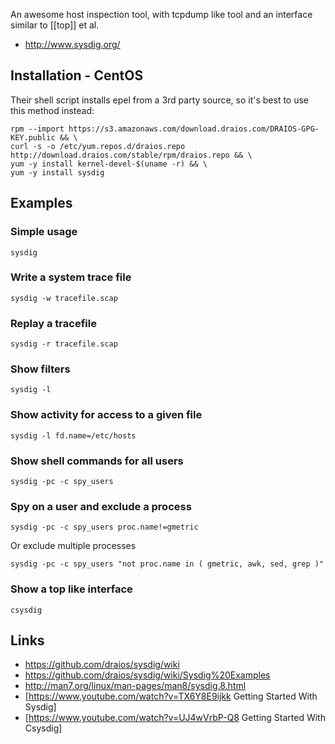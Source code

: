 An awesome host inspection tool, with tcpdump like tool and an interface similar to [[top]] et al.

-  http://www.sysdig.org/

## Installation - CentOS
Their shell script installs epel from a 3rd party source, so it's best to use this method instead:

    rpm --import https://s3.amazonaws.com/download.draios.com/DRAIOS-GPG-KEY.public && \
    curl -s -o /etc/yum.repos.d/draios.repo http://download.draios.com/stable/rpm/draios.repo && \
    yum -y install kernel-devel-$(uname -r) && \
    yum -y install sysdig

## Examples
### Simple usage
    sysdig
### Write a system trace file
    sysdig -w tracefile.scap
### Replay a tracefile
    sysdig -r tracefile.scap
### Show filters
    sysdig -l
### Show activity for access to a given file
    sysdig -l fd.name=/etc/hosts
### Show shell commands for all users
    sysdig -pc -c spy_users
### Spy on a user and exclude a process
    sysdig -pc -c spy_users proc.name!=gmetric

Or exclude multiple processes

    sysdig -pc -c spy_users "not proc.name in ( gmetric, awk, sed, grep )"

### Show a top like interface
    csysdig

## Links
-  https://github.com/draios/sysdig/wiki
-  https://github.com/draios/sysdig/wiki/Sysdig%20Examples
-  http://man7.org/linux/man-pages/man8/sysdig.8.html
-  [https://www.youtube.com/watch?v=TX6Y8E9ijkk Getting Started With Sysdig]
-  [https://www.youtube.com/watch?v=UJ4wVrbP-Q8 Getting Started With Csysdig]
